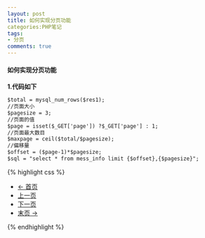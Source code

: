 ```yaml
---
layout: post
title: 如何实现分页功能
categories:PHP笔记
tags: 
- 分页
comments: true
---
```



#### 如何实现分页功能

**1.代码如下**
```html
$total = mysql_num_rows($res1);
//页面大小
$pagesize = 3;
//页面的值
$page = isset($_GET['page']) ?$_GET['page'] : 1;
//页面最大数目
$maxpage = ceil($total/$pagesize);
//偏移量
$offset = ($page-1)*$pagesize;
$sql = "select * from mess_info limit {$offset},{$pagesize}";
```
{% highlight css  %}
<ul class="pager">
<li class="previous"><a href="list.php?page=1">&larr; 首页</a></li>
<li><a href="list.php?page=<?php echo $page<=1 ? $page : $page-1;?>">上一页</a></li>
<li><a href="list.php?page=<?php echo $page>=$maxpage ? $maxpage : $page+1;?>">下一页</a></li>
<li class="next"><a href="list.php?page=<?php echo $maxpage;?>">末页 &rarr;</a></li>
</ul>
{% endhighlight %}